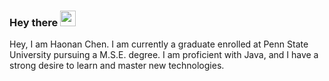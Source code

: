 ### Hey there <img src="https://media.giphy.com/media/hvRJCLFzcasrR4ia7z/giphy.gif" width="25px">



Hey, I am Haonan Chen. I am currently a graduate enrolled at Penn State University pursuing a M.S.E. degree. I am proficient with Java, and I have a strong desire to learn and master new technologies.
